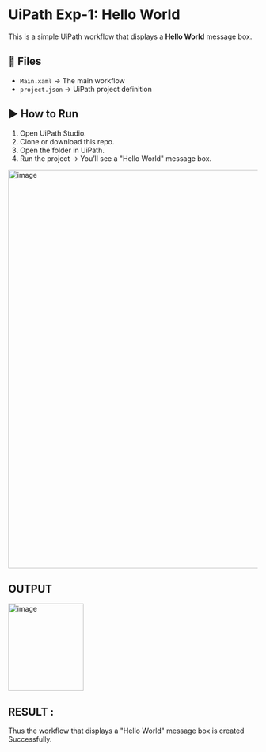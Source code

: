 # UiPath Exp-1: Hello World

This is a simple UiPath workflow that displays a **Hello World** message box.

## 📂 Files
- `Main.xaml` → The main workflow
- `project.json` → UiPath project definition

## ▶️ How to Run
1. Open UiPath Studio.
2. Clone or download this repo.
3. Open the folder in UiPath.
4. Run the project → You’ll see a "Hello World" message box.


<img width="1578" height="804" alt="image" src="https://github.com/user-attachments/assets/3a0d7a16-1619-48b0-9e3e-75d26b222cc0" />


## OUTPUT 
<img width="152" height="176" alt="image" src="https://github.com/user-attachments/assets/c9ef3ed7-dbd6-4b90-b57c-49149d8f18c0" />

## RESULT : 
Thus the workflow that displays a "Hello World" message box is created Successfully.

